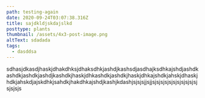 ```yaml
---
path: testing-аgain
date: 2020-09-24T03:07:38.316Z
title: sajdkldjskdajslkd
posttype: plants
thumbnail: /assets/4x3-post-image.png
altText: sdadada
tags:
  - dasddsa
---
```

sdhasjdkasdjhaskjdhakdhksjdhaksdhkjashdjkashsdjasdhajksdhkajshdjashdkashdkjashdkjashdjkashdkjhaskjdhkashdkjashdkjhaskjdhkajshdkjahskjdhaskjhdkjahskdjajskdhkjsahdkjhakdhkajshdjkashjkdashjsjsjsjjsjjsjsjsjsjsjsjsjsjsjsjsjsjsjsjs